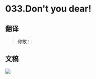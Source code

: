 # 033.Don't you dear!

## 翻译

> **你敢！**

## 文稿

![](https://cdn.jsdelivr.net/gh/imtianx/speaking180/img/033.jpg)

